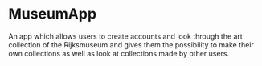 # MuseumApp
An app which allows users to create accounts and look through the art collection of the Rijksmuseum and gives them the possibility to make their own collections as well as look at collections made by other users.

